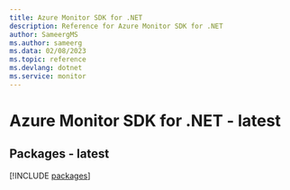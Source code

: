 ```yaml
---
title: Azure Monitor SDK for .NET
description: Reference for Azure Monitor SDK for .NET
author: SameergMS
ms.author: sameerg
ms.data: 02/08/2023
ms.topic: reference
ms.devlang: dotnet
ms.service: monitor
---
```

# Azure Monitor SDK for .NET - latest
## Packages - latest
[!INCLUDE [packages](monitor-index.md)]